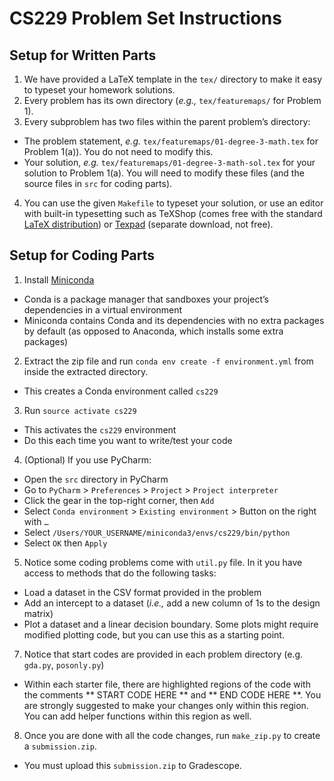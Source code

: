# CS229 Problem Set Instructions


## Setup for Written Parts

1. We have provided a LaTeX template in the `tex/` directory to make it easy to typeset your homework solutions.
2. Every problem has its own directory (*e.g.,* `tex/featuremaps/` for Problem 1).
3. Every subproblem has two files within the parent problem’s directory:
  - The problem statement, *e.g.* `tex/featuremaps/01-degree-3-math.tex` for Problem 1(a)). You do not need to modify this.
  - Your solution, *e.g.* `tex/featuremaps/01-degree-3-math-sol.tex` for your solution to Problem 1(a). You will need to modify these files (and the source files in `src` for coding parts).
4. You can use the given `Makefile` to typeset your solution, or use an editor with built-in typesetting such as TeXShop (comes free with the standard [LaTeX distribution](https://www.latex-project.org/get/)) or [Texpad](https://www.texpad.com/) (separate download, not free).


## Setup for Coding Parts

1. Install [Miniconda](https://docs.conda.io/en/latest/miniconda.html)
  - Conda is a package manager that sandboxes your project’s dependencies in a virtual environment
  - Miniconda contains Conda and its dependencies with no extra packages by default (as opposed to Anaconda, which installs some extra packages)
2. Extract the zip file and run `conda env create -f environment.yml` from inside the extracted directory.
  - This creates a Conda environment called `cs229`
3. Run `source activate cs229`
  - This activates the `cs229` environment
  - Do this each time you want to write/test your code
4. (Optional) If you use PyCharm:
  - Open the `src` directory in PyCharm
  - Go to `PyCharm` > `Preferences` > `Project` > `Project interpreter`
  - Click the gear in the top-right corner, then `Add`
  - Select `Conda environment` > `Existing environment` > Button on the right with `…`
  - Select `/Users/YOUR_USERNAME/miniconda3/envs/cs229/bin/python`
  - Select `OK` then `Apply`
5. Notice some coding problems come with `util.py` file. In it you have access to methods that do the following tasks:
  - Load a dataset in the CSV format provided in the problem
  - Add an intercept to a dataset (*i.e.,* add a new column of 1s to the design matrix)
  - Plot a dataset and a linear decision boundary. Some plots might require modified plotting code, but you can use this as a starting point.
7. Notice that start codes are provided in each problem directory (e.g. `gda.py`, `posonly.py`)
  - Within each starter file, there are highlighted regions of the code with the comments ** START CODE HERE ** and ** END CODE HERE **. You are strongly suggested to make your changes only within this region. You can add helper functions within this region as well.
8. Once you are done with all the code changes, run `make_zip.py` to create a `submission.zip`.
  - You must upload this `submission.zip` to Gradescope.
